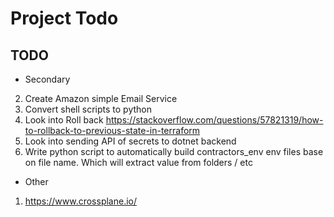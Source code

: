 # Project Todo





## TODO
- Secondary
2. Create Amazon simple Email Service
3. Convert shell scripts to python
4. Look into Roll back 
https://stackoverflow.com/questions/57821319/how-to-rollback-to-previous-state-in-terraform
5. Look into sending API of secrets to dotnet backend
6. Write python script to automatically build contractors_env env files base on file name. Which will extract value from folders / etc
- Other
1. https://www.crossplane.io/